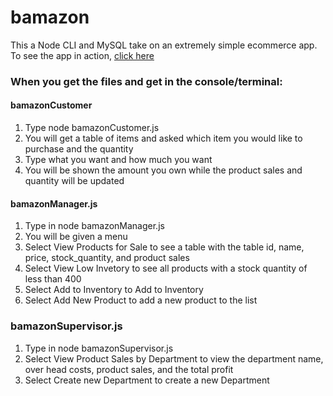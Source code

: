 # bamazon
This a Node CLI and MySQL take on an extremely simple ecommerce app.
To see the app in action, [click here](https://www.youtube.com/watch?v=R9Mkeq6PacA&t=11s)

### When you get the files and get in the console/terminal:

#### bamazonCustomer
1. Type node bamazonCustomer.js 
2. You will get a table of items and asked which item you would like to purchase and the quantity 
3. Type what you want and how much you want 
4. You will be shown the amount you own while the product sales and quantity will be updated

#### bamazonManager.js
1. Type in node bamazonManager.js
2. You will be given a menu 
3. Select View Products for Sale to see a table with the table id, name, price, stock_quantity, and product sales
4. Select View Low Invetory to see all products with a stock quantity of less than 400
5. Select Add to Inventory to Add to Inventory 
6. Select Add New Product to add a new product to the list

### bamazonSupervisor.js
1. Type in node bamazonSupervisor.js
2. Select View Product Sales by Department to view the department name, over head costs, product sales, and the total profit 
3. Select Create new Department to create a new Department

